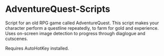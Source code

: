 # AdventureQuest-Scripts
Script for an old RPG game called AdventureQuest. This script makes your character perform a questline repeatedly, to farm for 
gold and experience. Uses on-screen image detection to progress through diaglogue and cutscenes.

Requires AutoHotKey installed.
